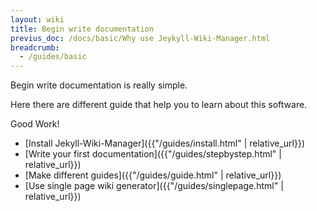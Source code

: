 ```yaml
---
layout: wiki
title: Begin write documentation
previus_doc: /docs/basic/Why use Jeykyll-Wiki-Manager.html
breadcrumb:
  - /guides/basic
---
```

Begin write documentation is really simple.

Here there are different guide that help you to learn about this software.

Good Work!

* [Install Jekyll-Wiki-Manager]({{"/guides/install.html" | relative_url}})
* [Write your first documentation]({{"/guides/stepbystep.html" | relative_url}})
* [Make different guides]({{"/guides/guide.html" | relative_url}})
* [Use single page wiki generator]({{"/guides/singlepage.html" | relative_url}})